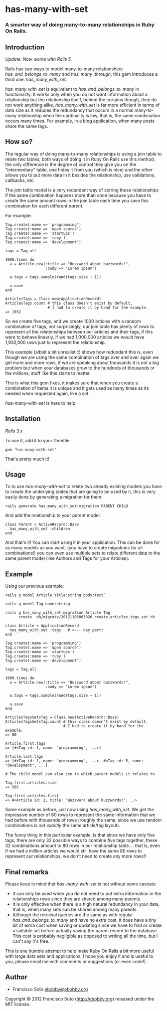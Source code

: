 # has-many-with-set

### A smarter way of doing many-to-many relationships in Ruby On Rails.

## Introduction

*Update: Now works with Rails 5*

Rails has two ways to model many-to-many relationships: *_has_and_belongs_to_many_* and *_has_many :through_*, this gem introduces a third one: *_has_many_with_set_*.

*_has_many_with_set_* is equivalent to *_has_and_belongs_to_many_* in functionality. It works only when you do not want information about a relationship but the relationship itself, behind the curtains though, they do not work anything alike, *_has_many_with_set_* is far more efficient in terms of data size as it reduces the redundancy that occurs in a normal many-to-many relationship when the cardinality is low, that is, the same combination occurs many times. For example, in a blog application, when many posts share the same tags.

## How so?

The regular way of doing many-to-many relationships is using a join table to relate two tables, both ways of doing it in Ruby On Rails use this method, the only difference is the degree of control they give you on the "intermediary" table, one hides it from you (which is nice) and the other allows you to put more data in it besides the relationship, use validations, callbacks, etc.

The _join_ table model is a very redundant way of storing these relationships if the same combination happens more than once because you have to create the same amount rows in the join table each time you save this combination for each different _parent_.

For example:

```
Tag.create(:name => 'programming')
Tag.create(:name => 'open source')
Tag.create(:name => 'startups')
Tag.create(:name => 'ruby')
Tag.create(:name => 'development')

tags = Tag.all

1000.times do
  a = Article.new(:title => "Buzzword about buzzwords!",
                  :body => "Lorem ipsum")

  a.tags = tags.sample(rand(tags.size + 1))

  a.save
end

ArticlesTags = Class.new(ApplicationRecord)
ArticlesTags.count # this class doesn't exist by default,
                   # I had to create it by hand for the example.
=> 1932
```

So we create five tags, and we create 1000 articles with a random combination of tags, not surprisingly, our join table has plenty of rows to represent all the relationships between our articles and their tags, if this were to behave linearly, if we had 1,000,000 articles we would have 1,932,000 rows just to represent the relationship.

This example  (albeit a bit unrealistic) shows how redundant this is, even though we are using the same combination of tags over and over again we get more and more rows, if we are speaking about thousands it is not a big problem but when your databases grow to the hundreds of thousands or the millions, stuff like this starts to matter.

This is what this gem fixes, it makes sure that when you create a combination of items it is unique and it gets used as many times as its needed when requested again, like a *set*.

*_has-many-with-set_* is here to help.

## Installation

*Rails 3.x*

To use it, add it to your Gemfile:

`gem 'has-many-with-set'`

That's pretty much it!

## Usage

To to use *_has-many-with-set_* to relate two already existing models you have to create the underlying tables that are going to be used by it, this is very easily done by generating a migration for them:

`rails generate has_many_with_set:migration PARENT CHILD`

And add the relationship to your parent model:

```
class Parent < ActiveRecord::Base
  has_many_with_set :children
end
```

And that's it! You can start using it in your application. This can be done for as many models as you want, (you have to create migrations for all combinations!) you can even use multiple sets to relate different data to the same parent model (like Authors and Tags for your Articles).

## Example

Using our previous example:

```
rails g model Article title:string body:text`

rails g model Tag name:string

rails g has_many_with_set:migration Article Tag
      create  db/migrate/20121106063326_create_articles_tags_set.rb

class Article < ApplicationRecord
  has_many_with_set :tags   # <--- key part!
end

Tag.create(:name => 'programming')
Tag.create(:name => 'open source')
Tag.create(:name => 'startups')
Tag.create(:name => 'ruby')
Tag.create(:name => 'development')

tags = Tag.all

1000.times do
  a = Article.new(:title => "Buzzword about buzzwords!",
                  :body => "Lorem ipsum")

  a.tags = tags.sample(rand(tags.size + 1))

  a.save
end

ArticlesTagsSetsTag = Class.new(ActiveRecord::Base)
ArticlesTagsSetsTag.count # this class doesn't exist by default,
                          # I had to create it by hand for the example.
=> 80

Article.first.tags
=> [#<Tag id: 1, name: "programming", ...>]

Article.last.tags
=> [#<Tag id: 1, name: "programming", ...>, #<Tag id: 5, name: "development", ...]

# The child model can also see to which parent models it relates to

Tag.first.articles.size
=> 503

Tag.first.articles.first
=> #<Article id: 2, title: "Buzzword about buzzwords!", ..>

```

Same example as before, just now using *_has_many_with_set_*. We get the impressive number of 80 rows to represent the same information that we had before with thousands of rows (roughly the same, since we use random combinations is not _exactly_ the same article/tag layout).

The funny thing in this particular example, is that since we have only five tags, there are only 32 possible ways to combine five tags together, these 32 combinations amount to 80 rows in our relationship table.... that is, even if we had a million articles we would still have the same 80 rows to represent our relationships, we don't need to create any more rows!!

## Final remarks

Please keep in mind that *_has-many-with-set_* is not without some caveats:

* It can only be used when you do not need to put extra information in the relationships rows since they are shared among many parents.
* It is only effective when there is a high natural redundancy in your data, that is, when many sets can be shared among many parents.
* Although the retrieval queries are the same as with regular *_has_and_belongs_to_many_* and have no extra cost, it does have a tiny bit of extra cost when saving or updating since we have to find or create a suitable set before actually saving the parent record to the database. This cost is probably negligible as opposed to writing all the time, but I can't say it's free.

This is one humble attempt to help make Ruby On Rails a bit more useful with large data sets and applications, I hope you enjoy it and is useful to you, please email me with comments or suggestions (or even code!).

## Author

* Francisco Soto <ebobby@ebobby.org>

Copyright © 2012 Francisco Soto (http://ebobby.org) released under the MIT license.
